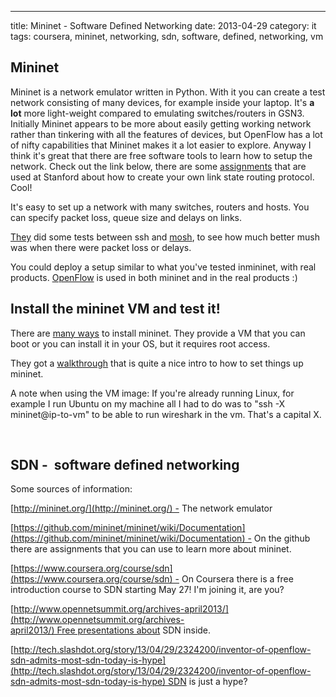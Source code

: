 ---
title: Mininet - Software Defined Networking
date: 2013-04-29
category: it
tags: coursera, mininet, networking, sdn, software, defined, networking, vm

## Mininet

Mininet is a network emulator written in Python. With it you can create a test network consisting of many devices, for example inside your laptop. It's **a lot** more light-weight compared to emulating switches/routers in GSN3. Initially Mininet appears to be more about easily getting working network rather than tinkering with all the features of devices, but OpenFlow has a lot of nifty capabilities that Mininet makes it a lot easier to explore. Anyway I think it's great that there are free software tools to learn how to setup the network. Check out the link below, there are some [assignments](https://github.com/mininet/mininet/wiki/Assignments "or if lazy click this link") that are used at Stanford about how to create your own link state routing protocol. Cool!

It's easy to set up a network with many switches, routers and hosts. You can specify packet loss, queue size and delays on links.

[They](http://reproducingnetworkresearch.wordpress.com/ "reproducingnetworkresearch") did some tests between ssh and [mosh](http://mosh.mit.edu/ "http://mosh.mit.edu/"), to see how much better mush was when there were packet loss or delays.

You could deploy a setup similar to what you've tested inmininet, with real products. [OpenFlow](http://en.wikipedia.org/wiki/OpenFlow "on wikipedia") is used in both mininet and in the real products :)

## Install the mininet VM and test it!

There are [many ways](https://github.com/mininet/mininet/blob/master/INSTALL "INSTALL on the github") to install mininet. They provide a VM that you can boot or you can install it in your OS, but it requires root access.

They got a [walkthrough](http://mininet.org/walkthrough/) that is quite a nice intro to how to set things up mininet.

A note when using the VM image: If you're already running Linux, for example I run Ubuntu on my machine all I had to do was to "ssh -X mininet@ip-to-vm" to be able to run wireshark in the vm. That's a capital X.

 

## SDN -  software defined networking

Some sources of information:

[http://mininet.org/](http://mininet.org/) - The network emulator

[https://github.com/mininet/mininet/wiki/Documentation](https://github.com/mininet/mininet/wiki/Documentation) - On the github there are assignments that you can use to learn more about mininet.

[https://www.coursera.org/course/sdn](https://www.coursera.org/course/sdn) - On Coursera there is a free introduction course to SDN starting May 27! I'm joining it, are you?

[http://www.opennetsummit.org/archives-april2013/](http://www.opennetsummit.org/archives-april2013/) Free presentations about SDN inside.

[http://tech.slashdot.org/story/13/04/29/2324200/inventor-of-openflow-sdn-admits-most-sdn-today-is-hype](http://tech.slashdot.org/story/13/04/29/2324200/inventor-of-openflow-sdn-admits-most-sdn-today-is-hype) SDN is just a hype?
